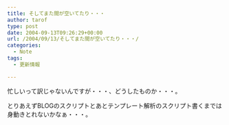 ```yaml
---
title: そしてまた間が空いてたり・・・
author: tarof
type: post
date: 2004-09-13T09:26:29+00:00
url: /2004/09/13/そしてまた間が空いてたり・・・/
categories:
  - Note
tags:
  - 更新情報

---
```

忙しいって訳じゃないんですが・・・、どうしたものか・・・。

とりあえずBLOGのスクリプトとあとテンプレート解析のスクリプト書くまでは身動きとれないかなぁ・・・。